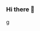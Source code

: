 ### Hi there 👋

<!--
**MaceChettiyadan/MaceChettiyadan** is a ✨ _special_ ✨ repository because its `README.md` (this file) appears on your GitHub profile.

Here are some ideas to get you started:

- 🔭 I’m currently working on ...
- 🌱 I’m currently learning ...
- 👯 I’m looking to collaborate on ...
- 🤔 I’m looking for help with ...
- 💬 Ask me about ...
- 📫 How to reach me: ...
- 😄 Pronouns: ...
- ⚡ Fun fact: ...
-->
[g](https://github-readme-stats.vercel.app/api?username=macechettiyadan&count_private=true&include_all_commits=true&show_icons=true&theme=chartreuse-dark)
